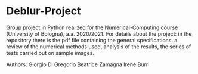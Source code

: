# Deblur-Project
Group project in Python realized for the Numerical-Computing course (University of Bologna), a.a. 2020/2021.
For details about the project: in the repository there is the pdf file containing the general specifications, a review of the numerical methods used, analysis of the results, the series of tests carried out on sample images.

Authors:
Giorgio Di Gregorio
Beatrice Zamagna
Irene Burri
